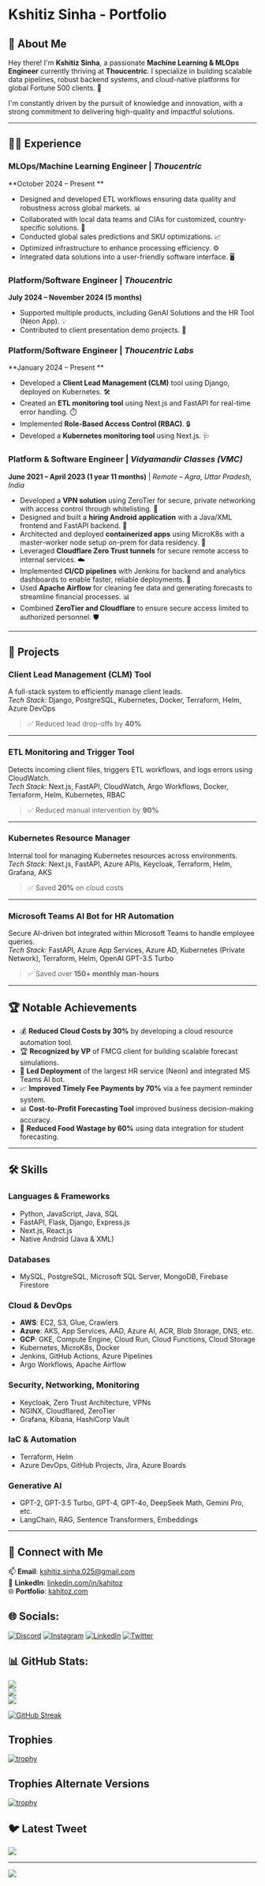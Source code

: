# Kshitiz Sinha - Portfolio

## 👋 About Me

Hey there! I'm **Kshitiz Sinha**, a passionate **Machine Learning & MLOps Engineer** currently thriving at **Thoucentric**. I specialize in building scalable data pipelines, robust backend systems, and cloud-native platforms for global Fortune 500 clients. 🚀

I'm constantly driven by the pursuit of knowledge and innovation, with a strong commitment to delivering high-quality and impactful solutions.

---

## 👨‍💻 Experience

### **MLOps/Machine Learning Engineer** | *Thoucentric*  
**October 2024 – Present **  
- Designed and developed ETL workflows ensuring data quality and robustness across global markets. 📊  
- Collaborated with local data teams and CIAs for customized, country-specific solutions. 🤝  
- Conducted global sales predictions and SKU optimizations. 📈  
- Optimized infrastructure to enhance processing efficiency. ⚙️  
- Integrated data solutions into a user-friendly software interface. 🖥️

### **Platform/Software Engineer** | *Thoucentric*  
**July 2024 – November 2024 (5 months)**  
- Supported multiple products, including GenAI Solutions and the HR Tool (Neon App). 💡  
- Contributed to client presentation demo projects. 🤝

### **Platform/Software Engineer** | *Thoucentric Labs*  
**January 2024 – Present **  
- Developed a **Client Lead Management (CLM)** tool using Django, deployed on Kubernetes. 🛠️  
- Created an **ETL monitoring tool** using Next.js and FastAPI for real-time error handling. ⏱️  
- Implemented **Role-Based Access Control (RBAC)**. 🔒  
- Developed a **Kubernetes monitoring tool** using Next.js. 🩺

### **Platform & Software Engineer** | *Vidyamandir Classes (VMC)*  
**June 2021 – April 2023 (1 year 11 months)** | *Remote – Agra, Uttar Pradesh, India*  
- Developed a **VPN solution** using ZeroTier for secure, private networking with access control through whitelisting. 🔐  
- Designed and built a **hiring Android application** with a Java/XML frontend and FastAPI backend. 📱  
- Architected and deployed **containerized apps** using MicroK8s with a master-worker node setup on-prem for data residency. 🧱  
- Leveraged **Cloudflare Zero Trust tunnels** for secure remote access to internal services. ☁️  
- Implemented **CI/CD pipelines** with Jenkins for backend and analytics dashboards to enable faster, reliable deployments. 🚀  
- Used **Apache Airflow** for cleaning fee data and generating forecasts to streamline financial processes. 📊  
- Combined **ZeroTier and Cloudflare** to ensure secure access limited to authorized personnel. 🛡️


---

## 🚀 Projects

### **Client Lead Management (CLM) Tool**  
A full-stack system to efficiently manage client leads.  
*Tech Stack:* Django, PostgreSQL, Kubernetes, Docker, Terraform, Helm, Azure DevOps  
> ✅ Reduced lead drop-offs by **40%**

---

### **ETL Monitoring and Trigger Tool**  
Detects incoming client files, triggers ETL workflows, and logs errors using CloudWatch.  
*Tech Stack:* Next.js, FastAPI, CloudWatch, Argo Workflows, Docker, Terraform, Helm, Kubernetes, RBAC  
> ✅ Reduced manual intervention by **90%**

---

### **Kubernetes Resource Manager**  
Internal tool for managing Kubernetes resources across environments.  
*Tech Stack:* Next.js, FastAPI, Azure APIs, Keycloak, Terraform, Helm, Grafana, AKS  
> ✅ Saved **20%** on cloud costs

---

### **Microsoft Teams AI Bot for HR Automation**  
Secure AI-driven bot integrated within Microsoft Teams to handle employee queries.  
*Tech Stack:* FastAPI, Azure App Services, Azure AD, Kubernetes (Private Network), Terraform, Helm, OpenAI GPT-3.5 Turbo  
> ✅ Saved over **150+ monthly man-hours**

---

## 🏆 Notable Achievements

- 💰 **Reduced Cloud Costs by 30%** by developing a cloud resource automation tool.  
- 🏆 **Recognized by VP** of FMCG client for building scalable forecast simulations.  
- 🥇 **Led Deployment** of the largest HR service (Neon) and integrated MS Teams AI bot.  
- 📈 **Improved Timely Fee Payments by 70%** via a fee payment reminder system.  
- 📊 **Cost-to-Profit Forecasting Tool** improved business decision-making accuracy.  
- 🥬 **Reduced Food Wastage by 60%** using data integration for student forecasting.

---

## 🛠️ Skills


### **Languages & Frameworks**  
- Python, JavaScript, Java, SQL  
- FastAPI, Flask, Django, Express.js  
- Next.js, React.js  
- Native Android (Java & XML)

### **Databases**  
- MySQL, PostgreSQL, Microsoft SQL Server, MongoDB, Firebase Firestore

### **Cloud & DevOps**  
- **AWS**: EC2, S3, Glue, Crawlers  
- **Azure**: AKS, App Services, AAD, Azure AI, ACR, Blob Storage, DNS, etc.  
- **GCP**: GKE, Compute Engine, Cloud Run, Cloud Functions, Cloud Storage  
- Kubernetes, MicroK8s, Docker  
- Jenkins, GitHub Actions, Azure Pipelines  
- Argo Workflows, Apache Airflow

### **Security, Networking, Monitoring**  
- Keycloak, Zero Trust Architecture, VPNs  
- NGINX, Cloudflared, ZeroTier  
- Grafana, Kibana, HashiCorp Vault

### **IaC & Automation**  
- Terraform, Helm  
- Azure DevOps, GitHub Projects, Jira, Azure Boards

### **Generative AI**  
- GPT-2, GPT-3.5 Turbo, GPT-4, GPT-4o, DeepSeek Math, Gemini Pro, etc.  
- LangChain, RAG, Sentence Transformers, Embeddings

---

## 🤝 Connect with Me

📫 **Email**: [kshitiz.sinha.025@gmail.com](mailto:kshitiz.sinha.025@gmail.com)  
💼 **LinkedIn**: [linkedin.com/in/kahitoz](https://www.linkedin.com/in/kahitoz/)  
🌐 **Portfolio**: [kahitoz.com](https://kahitoz.com)


## 🌐 Socials:
[![Discord](https://img.shields.io/badge/Discord-%237289DA.svg?logo=discord&logoColor=white)](https://discord.gg/https://discord.gg/6aJdxE8kdB) [![Instagram](https://img.shields.io/badge/Instagram-%23E4405F.svg?logo=Instagram&logoColor=white)](https://instagram.com/Kshitiz_Sinha) [![LinkedIn](https://img.shields.io/badge/LinkedIn-%230077B5.svg?logo=linkedin&logoColor=white)](https://linkedin.com/in/kshitiz-sinha-b639b525a) [![Twitter](https://img.shields.io/badge/Twitter-%231DA1F2.svg?logo=Twitter&logoColor=white)](https://twitter.com/Kahitoz) 


## 📊 GitHub Stats:

![](https://github-readme-stats.vercel.app/api?username=Kahitoz&theme=dark&hide_border=false&include_all_commits=all&count_private=false)<br/>
![](https://github-readme-streak-stats.herokuapp.com/?user=Kahitoz&theme=dark&hide_border=false)<br/>
![](https://github-readme-stats.vercel.app/api/top-langs/?username=Kahitoz&theme=dark&hide_border=false&include_all_commits=true&count_private=false&layout=compact)

[![GitHub Streak](https://streak-stats.demolab.com/?user=DenverCoder1)](https://git.io/streak-stats)

## Trophies
[![trophy](https://github-profile-trophy.vercel.app/?username=kahitoz)](https://github.com/ryo-ma/github-profile-trophy)

## Trophies Alternate Versions
[![trophy](https://github-profile-trophy.vercel.app/?username=ryo-ma)](https://github.com/ryo-ma/github-profile-trophy)

## 🐦 Latest Tweet
[![](https://gtce.itsvg.in/api?username=Kahitoz)](https://github.com/VishwaGauravIn/github-twitter-card-embed)

---
[![](https://visitcount.itsvg.in/api?id=Kahitoz&icon=0&color=0)](https://visitcount.itsvg.in)


